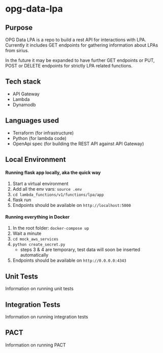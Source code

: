 # opg-data-lpa

## Purpose

OPG Data LPA is a repo to build a rest API for interactions with LPA. Currently it includes GET endpoints for
gathering information about LPAs from sirius.

In the future it may be expanded to have further GET endpoints or PUT, POST or DELETE endpoints for  strictly
LPA related functions.

## Tech stack

- API Gateway
- Lambda
- Dynamodb

## Languages used

- Terraform (for infrastructure)
- Python (for lambda code)
- OpenApi spec (for building the REST API against API Gateway)

## Local Environment

#### Running flask app locally, aka the quick way

1. Start a virtual environment
1. Add all the env vars: `source .env`
1. `cd lambda_functions/v1/functions/lpa/app`
1. flask run
1. Endpoints should be available on `http://localhost:5000`

#### Running everything in Docker

1. In the root folder: `docker-compose up`
1. Wait a minute
1. `cd mock_aws_services`
1. `python create_secret.py`
    * steps 3 & 4 are temporary, test data will soon be inserted automatically
1. Endpoints should be available on `http://0.0.0.0:4343`

## Unit Tests

Information on running unit tests

## Integration Tests

Information on running integration tests

## PACT

Information on running PACT
